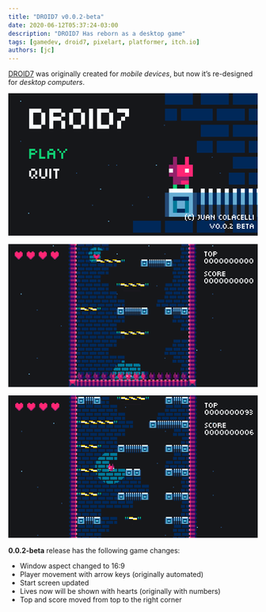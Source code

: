 ```yaml
---
title: "DROID7 v0.0.2-beta"
date: 2020-06-12T05:37:24-03:00
description: "DROID7 Has reborn as a desktop game"
tags: [gamedev, droid7, pixelart, platformer, itch.io]
authors: [jc]
---
```


[DROID7](/games/droid7) was originally created for _mobile devices_, but now it’s re-designed for _desktop computers_.

![Start screen](screenshot_1.png)

![In game](screenshot_2.png)

![In game](screenshot_3.png)

**0.0.2-beta** release has the following game changes:

- Window aspect changed to 16:9
- Player movement with arrow keys (originally automated)
- Start screen updated
- Lives now will be shown with hearts (originally with numbers)
- Top and score moved from top to the right corner

